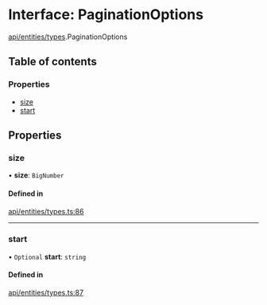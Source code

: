 # Interface: PaginationOptions

[api/entities/types](../wiki/api.entities.types).PaginationOptions

## Table of contents

### Properties

- [size](../wiki/api.entities.types.PaginationOptions#size)
- [start](../wiki/api.entities.types.PaginationOptions#start)

## Properties

### size

• **size**: `BigNumber`

#### Defined in

[api/entities/types.ts:86](https://github.com/PolymeshAssociation/polymesh-sdk/blob/fe2e6dd1/src/api/entities/types.ts#L86)

___

### start

• `Optional` **start**: `string`

#### Defined in

[api/entities/types.ts:87](https://github.com/PolymeshAssociation/polymesh-sdk/blob/fe2e6dd1/src/api/entities/types.ts#L87)
